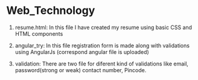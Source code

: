# Web_Technology

1) resume.html:
      In this file I have created my resume using basic CSS and HTML components
      
2) angular_try:
      In this file registration form is made along with validations using AngularJs (correspond angular file is uploaded)
      
3) validation:
      There are two file for diferent kind of validations like email, password(strong or weak) contact number, Pincode.
